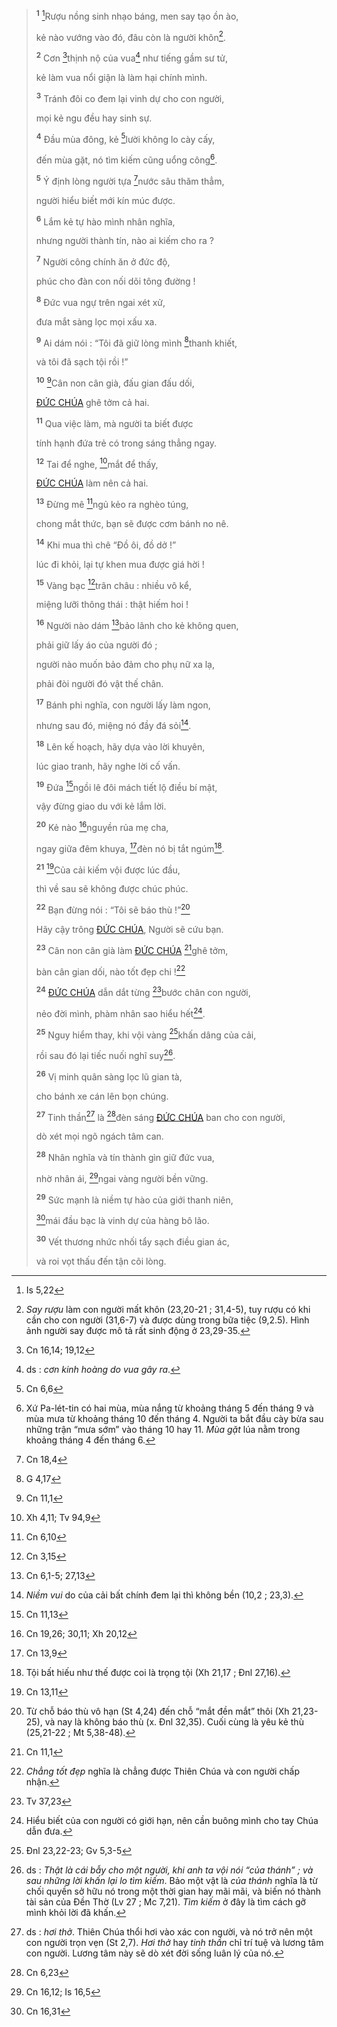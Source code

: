 > <sup><b>1</b></sup> [^1@-d6305a3f-c393-4168-8d91-ec75cb4f80e4]Rượu nồng sinh nhạo báng, men say tạo ồn ào,
>
> kẻ nào vướng vào đó, đâu còn là người khôn[^1-d6305a3f-c393-4168-8d91-ec75cb4f80e4].
>
> <sup><b>2</b></sup> Cơn [^2@-d6305a3f-c393-4168-8d91-ec75cb4f80e4]thịnh nộ của vua[^2-d6305a3f-c393-4168-8d91-ec75cb4f80e4] như tiếng gầm sư tử,
>
> kẻ làm vua nổi giận là làm hại chính mình.
>
> <sup><b>3</b></sup> Tránh đôi co đem lại vinh dự cho con người,
>
> mọi kẻ ngu đều hay sinh sự.
>
> <sup><b>4</b></sup> Đầu mùa đông, kẻ [^3@-d6305a3f-c393-4168-8d91-ec75cb4f80e4]lười không lo cày cấy,
>
> đến mùa gặt, nó tìm kiếm cũng uổng công[^3-d6305a3f-c393-4168-8d91-ec75cb4f80e4].
>
> <sup><b>5</b></sup> Ý định lòng người tựa [^4@-d6305a3f-c393-4168-8d91-ec75cb4f80e4]nước sâu thăm thẳm,
>
> người hiểu biết mới kín múc được.
>
> <sup><b>6</b></sup> Lắm kẻ tự hào mình nhân nghĩa,
>
> nhưng người thành tín, nào ai kiếm cho ra ?
>
> <sup><b>7</b></sup> Người công chính ăn ở đức độ,
>
> phúc cho đàn con nối dõi tông đường !
>
> <sup><b>8</b></sup> Đức vua ngự trên ngai xét xử,
>
> đưa mắt sàng lọc mọi xấu xa.
>
> <sup><b>9</b></sup> Ai dám nói : “Tôi đã giữ lòng mình [^5@-d6305a3f-c393-4168-8d91-ec75cb4f80e4]thanh khiết,
>
> và tôi đã sạch tội rồi !”
>
> <sup><b>10</b></sup> [^6@-d6305a3f-c393-4168-8d91-ec75cb4f80e4]Cân non cân già, đấu gian đấu dối,
>
> [ĐỨC CHÚA]() ghê tởm cả hai.
>
> <sup><b>11</b></sup> Qua việc làm, mà người ta biết được
>
> tính hạnh đứa trẻ có trong sáng thẳng ngay.
>
> <sup><b>12</b></sup> Tai để nghe, [^7@-d6305a3f-c393-4168-8d91-ec75cb4f80e4]mắt để thấy,
>
> [ĐỨC CHÚA]() làm nên cả hai.
>
> <sup><b>13</b></sup> Đừng mê [^8@-d6305a3f-c393-4168-8d91-ec75cb4f80e4]ngủ kẻo ra nghèo túng,
>
> chong mắt thức, bạn sẽ được cơm bánh no nê.
>
> <sup><b>14</b></sup> Khi mua thì chê “Đồ ôi, đồ dở !”
>
> lúc đi khỏi, lại tự khen mua được giá hời !
>
> <sup><b>15</b></sup> Vàng bạc [^9@-d6305a3f-c393-4168-8d91-ec75cb4f80e4]trân châu : nhiều vô kể,
>
> miệng lưỡi thông thái : thật hiếm hoi !
>
> <sup><b>16</b></sup> Người nào dám [^10@-d6305a3f-c393-4168-8d91-ec75cb4f80e4]bảo lãnh cho kẻ không quen,
>
> phải giữ lấy áo của người đó ;
>
> người nào muốn bảo đảm cho phụ nữ xa lạ,
>
> phải đòi người đó vật thế chân.
>
> <sup><b>17</b></sup> Bánh phi nghĩa, con người lấy làm ngon,
>
> nhưng sau đó, miệng nó đầy đá sỏi[^4-d6305a3f-c393-4168-8d91-ec75cb4f80e4].
>
> <sup><b>18</b></sup> Lên kế hoạch, hãy dựa vào lời khuyên,
>
> lúc giao tranh, hãy nghe lời cố vấn.
>
> <sup><b>19</b></sup> Đứa [^11@-d6305a3f-c393-4168-8d91-ec75cb4f80e4]ngồi lê đôi mách tiết lộ điều bí mật,
>
> vậy đừng giao du với kẻ lắm lời.
>
> <sup><b>20</b></sup> Kẻ nào [^12@-d6305a3f-c393-4168-8d91-ec75cb4f80e4]nguyền rủa mẹ cha,
>
> ngay giữa đêm khuya, [^13@-d6305a3f-c393-4168-8d91-ec75cb4f80e4]đèn nó bị tắt ngúm[^5-d6305a3f-c393-4168-8d91-ec75cb4f80e4].
>
> <sup><b>21</b></sup> [^14@-d6305a3f-c393-4168-8d91-ec75cb4f80e4]Của cải kiếm vội được lúc đầu,
>
> thì về sau sẽ không được chúc phúc.
>
> <sup><b>22</b></sup> Bạn đừng nói : “Tôi sẽ báo thù !”[^6-d6305a3f-c393-4168-8d91-ec75cb4f80e4]
>
> Hãy cậy trông [ĐỨC CHÚA](), Người sẽ cứu bạn.
>
> <sup><b>23</b></sup> Cân non cân già làm [ĐỨC CHÚA]() [^15@-d6305a3f-c393-4168-8d91-ec75cb4f80e4]ghê tởm,
>
> bàn cân gian dối, nào tốt đẹp chi ![^7-d6305a3f-c393-4168-8d91-ec75cb4f80e4]
>
> <sup><b>24</b></sup> [ĐỨC CHÚA]() dẫn dắt từng [^16@-d6305a3f-c393-4168-8d91-ec75cb4f80e4]bước chân con người,
>
> nẻo đời mình, phàm nhân sao hiểu hết[^8-d6305a3f-c393-4168-8d91-ec75cb4f80e4].
>
> <sup><b>25</b></sup> Nguy hiểm thay, khi vội vàng [^17@-d6305a3f-c393-4168-8d91-ec75cb4f80e4]khấn dâng của cải,
>
> rồi sau đó lại tiếc nuối nghĩ suy[^9-d6305a3f-c393-4168-8d91-ec75cb4f80e4].
>
> <sup><b>26</b></sup> Vị minh quân sàng lọc lũ gian tà,
>
> cho bánh xe cán lên bọn chúng.
>
> <sup><b>27</b></sup> Tinh thần[^10-d6305a3f-c393-4168-8d91-ec75cb4f80e4] là [^18@-d6305a3f-c393-4168-8d91-ec75cb4f80e4]đèn sáng [ĐỨC CHÚA]() ban cho con người,
>
> dò xét mọi ngõ ngách tâm can.
>
> <sup><b>28</b></sup> Nhân nghĩa và tín thành gìn giữ đức vua,
>
> nhờ nhân ái, [^19@-d6305a3f-c393-4168-8d91-ec75cb4f80e4]ngai vàng người bền vững.
>
> <sup><b>29</b></sup> Sức mạnh là niềm tự hào của giới thanh niên,
>
> [^20@-d6305a3f-c393-4168-8d91-ec75cb4f80e4]mái đầu bạc là vinh dự của hàng bô lão.
>
> <sup><b>30</b></sup> Vết thương nhức nhối tẩy sạch điều gian ác,
>
> và roi vọt thấu đến tận cõi lòng.

[^1-d6305a3f-c393-4168-8d91-ec75cb4f80e4]: _Say rượu_ làm con người mất khôn (23,20-21 ; 31,4-5), tuy rượu có khi cần cho con người (31,6-7) và được dùng trong bữa tiệc (9,2.5). Hình ảnh người say được mô tả rất sinh động ở 23,29-35.

[^2-d6305a3f-c393-4168-8d91-ec75cb4f80e4]: ds : _cơn kinh hoàng do vua gây ra_.

[^3-d6305a3f-c393-4168-8d91-ec75cb4f80e4]: Xứ Pa-lét-tin có hai mùa, mùa nắng từ khoảng tháng 5 đến tháng 9 và mùa mưa từ khoảng tháng 10 đến tháng 4. Người ta bắt đầu cày bừa sau những trận “mưa sớm” vào tháng 10 hay 11. _Mùa gặt_ lúa nằm trong khoảng tháng 4 đến tháng 6.

[^4-d6305a3f-c393-4168-8d91-ec75cb4f80e4]: _Niềm vui_ do của cải bất chính đem lại thì không bền (10,2 ; 23,3).

[^5-d6305a3f-c393-4168-8d91-ec75cb4f80e4]: Tội bất hiếu như thế được coi là trọng tội (Xh 21,17 ; Đnl 27,16).

[^6-d6305a3f-c393-4168-8d91-ec75cb4f80e4]: Từ chỗ báo thù vô hạn (St 4,24) đến chỗ “mắt đền mắt” thôi (Xh 21,23-25), và nay là không báo thù (x. Đnl 32,35). Cuối cùng là yêu kẻ thù (25,21-22 ; Mt 5,38-48).

[^7-d6305a3f-c393-4168-8d91-ec75cb4f80e4]: _Chẳng tốt đẹp_ nghĩa là chẳng được Thiên Chúa và con người chấp nhận.

[^8-d6305a3f-c393-4168-8d91-ec75cb4f80e4]: Hiểu biết của con người có giới hạn, nên cần buông mình cho tay Chúa dẫn đưa.

[^9-d6305a3f-c393-4168-8d91-ec75cb4f80e4]: ds : _Thật là cái bẫy cho một người, khi anh ta vội nói “của thánh” ; và sau những lời khấn lại lo tìm kiếm_. Bảo một vật là _của thánh_ nghĩa là từ chối quyền sở hữu nó trong một thời gian hay mãi mãi, và biến nó thành tài sản của Đền Thờ (Lv 27 ; Mc 7,21). _Tìm kiếm_ ở đây là tìm cách gỡ mình khỏi lời đã khấn.

[^10-d6305a3f-c393-4168-8d91-ec75cb4f80e4]: ds : _hơi thở_. Thiên Chúa thổi hơi vào xác con người, và nó trở nên một con người trọn vẹn (St 2,7). _Hơi thở_ hay _tinh thần_ chỉ trí tuệ và lương tâm con người. Lương tâm này sẽ dò xét đời sống luân lý của nó.

[^1@-d6305a3f-c393-4168-8d91-ec75cb4f80e4]: Is 5,22

[^2@-d6305a3f-c393-4168-8d91-ec75cb4f80e4]: Cn 16,14; 19,12

[^3@-d6305a3f-c393-4168-8d91-ec75cb4f80e4]: Cn 6,6

[^4@-d6305a3f-c393-4168-8d91-ec75cb4f80e4]: Cn 18,4

[^5@-d6305a3f-c393-4168-8d91-ec75cb4f80e4]: G 4,17

[^6@-d6305a3f-c393-4168-8d91-ec75cb4f80e4]: Cn 11,1

[^7@-d6305a3f-c393-4168-8d91-ec75cb4f80e4]: Xh 4,11; Tv 94,9

[^8@-d6305a3f-c393-4168-8d91-ec75cb4f80e4]: Cn 6,10

[^9@-d6305a3f-c393-4168-8d91-ec75cb4f80e4]: Cn 3,15

[^10@-d6305a3f-c393-4168-8d91-ec75cb4f80e4]: Cn 6,1-5; 27,13

[^11@-d6305a3f-c393-4168-8d91-ec75cb4f80e4]: Cn 11,13

[^12@-d6305a3f-c393-4168-8d91-ec75cb4f80e4]: Cn 19,26; 30,11; Xh 20,12

[^13@-d6305a3f-c393-4168-8d91-ec75cb4f80e4]: Cn 13,9

[^14@-d6305a3f-c393-4168-8d91-ec75cb4f80e4]: Cn 13,11

[^15@-d6305a3f-c393-4168-8d91-ec75cb4f80e4]: Cn 11,1

[^16@-d6305a3f-c393-4168-8d91-ec75cb4f80e4]: Tv 37,23

[^17@-d6305a3f-c393-4168-8d91-ec75cb4f80e4]: Đnl 23,22-23; Gv 5,3-5

[^18@-d6305a3f-c393-4168-8d91-ec75cb4f80e4]: Cn 6,23

[^19@-d6305a3f-c393-4168-8d91-ec75cb4f80e4]: Cn 16,12; Is 16,5

[^20@-d6305a3f-c393-4168-8d91-ec75cb4f80e4]: Cn 16,31
